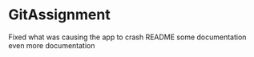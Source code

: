 # GitAssignment
Fixed what was causing the app to crash
README
some documentation
even more documentation